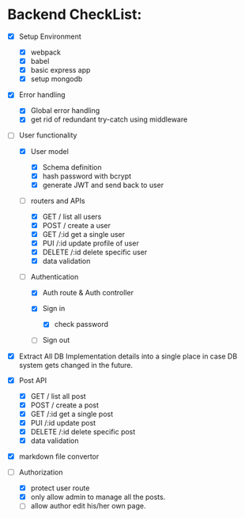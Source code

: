 # Backend CheckList:

- [x] Setup Environment

  - [x] webpack
  - [x] babel
  - [x] basic express app
  - [x] setup mongodb

- [x] Error handling

  - [x] Global error handling
  - [x] get rid of redundant try-catch using middleware

- [ ] User functionality

  - [x] User model

    - [x] Schema definition
    - [x] hash password with bcrypt
    - [x] generate JWT and send back to user

  - [ ] routers and APIs

    - [x] GET / list all users
    - [x] POST / create a user
    - [x] GET /:id get a single user
    - [x] PUI /:id update profile of user
    - [x] DELETE /:id delete specific user
    - [x] data validation

  - [ ] Authentication

    - [x] Auth route & Auth controller
    - [x] Sign in
      - [x] check password
    - [ ] Sign out


- [x] Extract All DB Implementation details into a single place in case DB system gets changed in the future.

- [x] Post API
  - [x] GET / list all post
  - [x] POST / create a post
  - [x] GET /:id get a single post
  - [x] PUI /:id update post
  - [x] DELETE /:id delete specific post
  - [x] data validation

- [x] markdown file convertor

- [ ] Authorization
  - [x] protect user route
  - [x] only allow admin to manage all the posts.
  - [ ] allow author edit his/her own page.